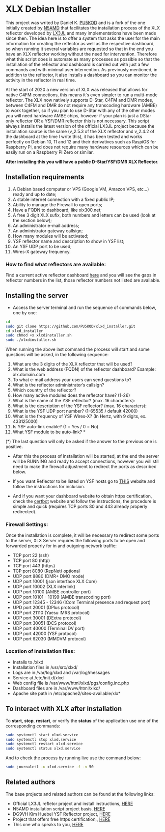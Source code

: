 # XLX Debian Installer
This project was writed by Daniel K. [PU5KOD](https://www.qrz.com/db/PU5KOD) and is a fork of the one initially created by [N5AMD](https://github.com/n5amd/xlxd-debian-installer) that facilitates the installation process of the XLX reflector developed by [LX3JL](https://github.com/LX3JL/xlxd) and many implementations have been made since then. The idea here is to offer a system that asks the user for the main information for creating the reflector as well as the respective dashboard, so when running it several variables are requested so that in the end you have an XLX reflector working without the need for intervention. Therefore what this script does is automate as many processes as possible so that the installation of the reflector and dashboard is carried out with just a few commands and with minimal user intervention. As previously mentioned, in addition to the reflector, it also installs a dashboard so you can monitor the activity in the reflector in real time.

At the start of 2020 a new version of XLX was released that allows for native C4FM connections, this means it's even simpler to run a multi-mode reflector. The XLX now natively supports D-Star, C4FM and DMR modes, between C4FM and DMR do not require any transcoding hardware (AMBE) to work together, so if you plan to use D-Star with any of the other modes you will need hardware AMBE chips, however if your plan is just a DStar only reflector OR a YSF/DMR reflector this is not necessary.
This script always installs the latest version of the official LX3JL project because the installation source is the same (v_2.5.3 of the XLX reflector and v_2.4.2 of the dashboard at the time I write this), it has been tested and works perfectly on Debian 10, 11 and 12 and their derivatives such as RaspiOS for Raspberry Pi, and does not require many hardware resources which can be easily run on a Raspberry Pi Zero or similar.

<b>After installing this you will have a public D-Star/YSF/DMR XLX Reflector.</b>

## Installation requirements
01.  A Debian based computer or VPS (Google VM, Amazon VPS, etc...) ready and up to date;
02.  A stable internet connection with a fixed public IP;
03.  Ability to manage the Firewall to open ports;
04.  Have a FQDN to dashboard, like xlx300.net;
05.  A free 3 digit XLX sufix, both numbers and letters can be used (look at the section below);
06.  An administrator e-mail address;
07.  An administrator gateway callsign;
08.  How many modules will be activated;
09.  YSF reflector name and description to show in YSF list; 
10.  An YSF UDP port to be used;
11.  Wires-X gateway frequency.

### How to find what reflectors are available:
Find a current active reflector dashboard [here](https://xlx300.net/index.php?show=reflectors) and you will see the gaps in reflector numbers in the list, those reflector numbers not listed are available. 

## Installing the server
* Access the server terminal and run the sequence of commands below, one by one:
```sh
cd
sudo git clone https://github.com/PU5KOD/xlxd_installer.git
cd xlxd_installer
sudo chmod +x xlxdinstaller.sh
sudo ./xlxdinstaller.sh
```
When running the above last command the process will start and some questions will be asked, in the following sequence:
1. What are the 3 digits of the XLX reflector that will be used?
2. What is the web address (FQDN) of the reflector dashboard? Example: xlx.domain.com
3. To what e-mail address your users can send questions to?
4. What is the reflector administrator’s callsign?
5. Which country of the reflector?
6. How many active modules does the reflector have? (1-26)
7. What is the name of the YSF reflector? (max. 16 characters):
8. What is the description of the YSF reflector? (max. 16 characters):
9. What is the YSF UDP port number? (1-65535 / default 42000)
10. What is the frequency of YSF Wires-X? (In Hertz, with 9 digits, ex. 433125000)
11. Is YSF auto-link enable? (1 = Yes / 0 = No)
12. What YSF module to be auto-link? *

(*) The last question will only be asked if the answer to the previous one is positive.

* After this the process of installation will be started, at the end the server will be RUNNING and ready to accept connections, however you will still need to make the firewall adjustment to redirect the ports as described below.

* If you want Reflector to be listed on YSF hosts go to [THIS](https://register.ysfreflector.de/register) website and follow the instructions for inclusion.

* And if you want your dashboard website to obtain https certification, check the [certbot](https://certbot.eff.org) website and follow the instructions, the procedure is simple and quick (requires TCP ports 80 and 443 already properly redirected).

### Firewall Settings:

Once the installation is complete, it will be necessary to redirect some ports to the server, XLX Server requires the following ports to be open and forwarded properly for in and outgoing network traffic:

* TCP port 22 (ssh)
* TCP port 80 (http)
* TCP port 443 (https)
* TCP port 8080 (RepNet) optional
* UDP port 8880 (DMR+ DMO mode)
* UDP port 10001 (json interface XLX Core)
* UDP port 10002 (XLX interlink)
* UDP port 10100 (AMBE controller port)
* UDP port 10101 - 10199 (AMBE transcoding port)
* UDP port 12345 - 12346 (ICom Terminal presence and request port)
* UPD port 20001 (DPlus protocol)
* UDP port 21110 (Yaesu IMRS protocol)
* UDP port 30001 (DExtra protocol)
* UDP port 30051 (DCS protocol)
* UDP port 40000 (Terminal DV port)
* UDP port 42000 (YSF protocol)
* UDP port 62030 (MMDVM protocol)

### Location of installation files:
 - Installs to /xlxd
 - Installation files in /usr/src/xlxd/
 - Logs are in /var/log/xlxd and /var/log/messages
 - Service at /etc/init.d/xlxd
 - Web config file is /var/www/html/xlxd/pgs/config.inc.php
 - Dashboard files are in /var/www/html/xlxd/
 - Apache site path in /etc/apache2/sites-available/xlx*

## To interact with XLX after installation
To <b>start</b>, <b>stop</b>, <b>restart</b>, or verify the <b>status</b> of the application use one of the corresponding commands:
```sh
sudo systemctl start xlxd.service
sudo systemctl stop xlxd.service
sudo systemctl restart xlxd.service
sudo systemctl status xlxd.service
```
And to check the process by running live use the command below:
```sh
sudo journalctl -u xlxd.service -f -n 50
```

## Related authors
The base projects and related authors can be found at the following links:
- Official LX3JL refletor project and install instructions, [HERE](https://github.com/LX3JL/xlxd)
- N5AMD installation script project basis, [HERE](https://github.com/n5amd/xlxd-debian-installer)
- DG9VH  Kim Huebel YSF Reflector project, [HERE](https://register.ysfreflector.de/)
- Project that offers free https certification,, [HERE](https://certbot.eff.org/)
- This one who speaks to you, [HERE](https://www.qrz.com/db/PU5KOD)

